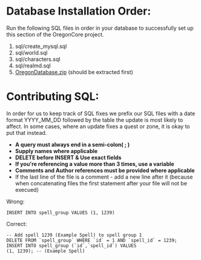 Database Installation Order:
======================
Run the following SQL files in order in your database to successfully set up this section of the OregonCore project.

  1. sql/create_mysql.sql
  2. sql/world.sql
  3. sql/characters.sql
  4. sql/realmd.sql
  5. [OregonDatabase.zip](https://github.com/OregonCore/OregonCore/releases) (should be extracted first)

Contributing SQL:
======================
In order for us to keep track of SQL fixes we prefix our SQL files with a date format YYYY_MM_DD followed by the table the update is most likely to affect. In some cases, where an update fixes a quest or zone, it is okay to put that instead.


 - **A query must always end in a semi-colon( ; )**
 -  **Supply names where applicable**
 -  **DELETE before INSERT & Use exact fields**
 -  **If you're referencing a value more than 3 times, use a variable**
 - **Comments and Author references must be provided where applicable**
 - If the last line of the file is a comment - add a new line after it (because when concatenating files the first statement after your file will not be execued)

Wrong:

    INSERT INTO spell_group VALUES (1, 1239)
    
Correct:

    -- Add spell 1239 (Example Spell) to spell group 1
    DELETE FROM `spell_group` WHERE `id` = 1 AND `spell_id` = 1239;
    INSERT INTO spell_group (`id`,`spell_id`) VALUES
    (1, 1239); -- (Example Spell)
